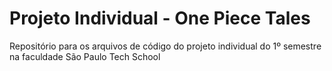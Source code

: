 # Projeto Individual - One Piece Tales
Repositório para os arquivos de código do projeto individual do 1º semestre na faculdade São Paulo Tech School
